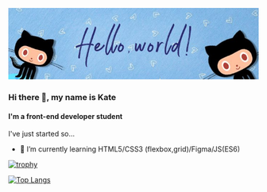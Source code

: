![Hi there 👋, my name is Kate](https://github.com/eviars/eviars/blob/main/banner.jpg)

### Hi there 👋, my name is Kate
#### I'm a front-end developer student

I've just started so...

- 🌱 I’m currently learning HTML5/CSS3 (flexbox,grid)/Figma/JS(ES6)

[![trophy](https://github-profile-trophy.vercel.app/?username=eviars)](https://github.com/ryo-ma/github-profile-trophy)

[![Top Langs](https://github-readme-stats.vercel.app/api/top-langs/?username=eviars)](https://github.com/anuraghazra/github-readme-stats)


